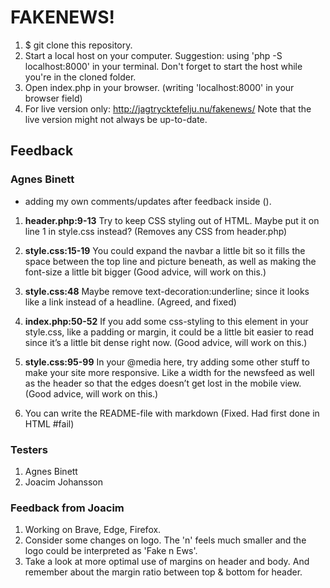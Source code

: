 # FAKENEWS!

1. \$ git clone this repository.
2. Start a local host on your computer.
   Suggestion: using 'php -S localhost:8000' in your terminal.
   Don't forget to start the host while you're in the cloned folder.
3. Open index.php in your browser.
   (writing 'localhost:8000' in your browser field)
4. For live version only: http://jagtrycktefelju.nu/fakenews/
   Note that the live version might not always be up-to-date.

## Feedback

### Agnes Binett

- adding my own comments/updates after feedback inside ().

1. **header.php:9-13**
   Try to keep CSS styling out of HTML. Maybe put it on line 1 in style.css instead? (Removes any CSS from header.php)

2. **style.css:15-19**
   You could expand the navbar a little bit so it fills the space between the top line and picture beneath, as well as making the font-size a little bit bigger (Good advice, will work on this.)

3. **style.css:48**
   Maybe remove text-decoration:underline; since it looks like a link instead of a headline. (Agreed, and fixed)

4. **index.php:50-52**
   If you add some css-styling to this element in your style.css, like a padding or margin, it could be a little bit easier to read since it’s a little bit dense right now. (Good advice, will work on this.)

5. **style.css:95-99**
   In your @media here, try adding some other stuff to make your site more responsive. Like a width for the newsfeed as well as the header so that the edges doesn’t get lost in the mobile view. (Good advice, will work on this.)

6. You can write the README-file with markdown
   (Fixed. Had first done in HTML #fail)

### Testers

1. Agnes Binett
2. Joacim Johansson

### Feedback from Joacim

1. Working on Brave, Edge, Firefox.
2. Consider some changes on logo. The 'n' feels much smaller and the logo could
   be interpreted as 'Fake n Ews'.
3. Take a look at more optimal use of margins on header and body.
   And remember about the margin ratio between top & bottom for header.
